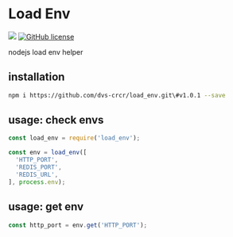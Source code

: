 # Load Env
![](https://img.shields.io/badge/version-1.0.1-blue.svg)
[![GitHub license](https://img.shields.io/github/license/Naereen/StrapDown.js.svg)](https://github.com/dvs-crcr/load_env/blob/main/LICENSE)

nodejs load env helper

## installation
```bash
npm i https://github.com/dvs-crcr/load_env.git\#v1.0.1 --save
```

## usage: check envs

```js
const load_env = require('load_env');

const env = load_env([
  'HTTP_PORT',
  'REDIS_PORT',
  'REDIS_URL',
], process.env);
```

## usage: get env
```js
const http_port = env.get('HTTP_PORT');
```
